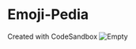 # Emoji-Pedia
Created with CodeSandbox
<img src="https://cdn.pixabay.com/photo/2015/04/23/22/00/tree-736885_1280.jpg" alt="Empty" />
